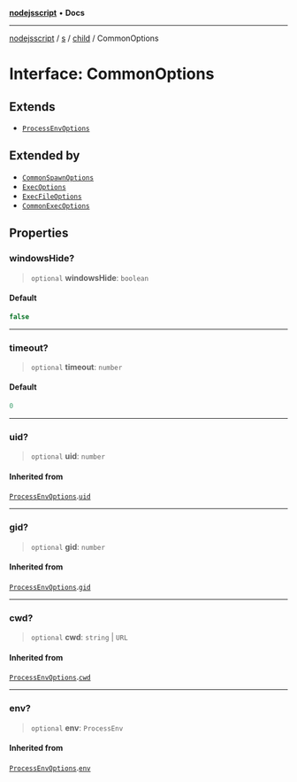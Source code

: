 [**nodejsscript**](../../../../../README.md) • **Docs**

***

[nodejsscript](../../../../../README.md) / [s](../../../README.md) / [child](../README.md) / CommonOptions

# Interface: CommonOptions

## Extends

- [`ProcessEnvOptions`](ProcessEnvOptions.md)

## Extended by

- [`CommonSpawnOptions`](CommonSpawnOptions.md)
- [`ExecOptions`](ExecOptions.md)
- [`ExecFileOptions`](ExecFileOptions.md)
- [`CommonExecOptions`](CommonExecOptions.md)

## Properties

### windowsHide?

> `optional` **windowsHide**: `boolean`

#### Default

```ts
false
```

***

### timeout?

> `optional` **timeout**: `number`

#### Default

```ts
0
```

***

### uid?

> `optional` **uid**: `number`

#### Inherited from

[`ProcessEnvOptions`](ProcessEnvOptions.md).[`uid`](ProcessEnvOptions.md#uid)

***

### gid?

> `optional` **gid**: `number`

#### Inherited from

[`ProcessEnvOptions`](ProcessEnvOptions.md).[`gid`](ProcessEnvOptions.md#gid)

***

### cwd?

> `optional` **cwd**: `string` \| `URL`

#### Inherited from

[`ProcessEnvOptions`](ProcessEnvOptions.md).[`cwd`](ProcessEnvOptions.md#cwd)

***

### env?

> `optional` **env**: `ProcessEnv`

#### Inherited from

[`ProcessEnvOptions`](ProcessEnvOptions.md).[`env`](ProcessEnvOptions.md#env)
